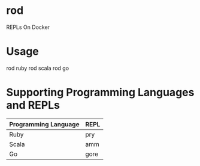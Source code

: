 # rod
REPLs On Docker

# Usage
rod ruby
rod scala
rod go

# Supporting Programming Languages and REPLs

| Programming Language | REPL |
| -------------------- | ---- |
| Ruby | pry |
| Scala | amm |
| Go | gore |

